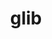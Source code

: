 ---
title: "glib"
layout: cache
categories: [package, develop-2023-06-04]
meta: {"versions": ["2.76.1"], "compilers": ["gcc@=11.1.0", "gcc@=11.3.0", "gcc@=7.5.0"], "oss": ["ubuntu18.04", "ubuntu20.04", "ubuntu22.04"], "platforms": ["linux"], "targets": ["ppc64le", "x86_64_v3"], "stacks": ["data-vis-sdk", "e4s", "e4s-power", "radiuss", "root", "tutorial"], "num_specs": 6, "num_specs_by_stack": {"root": 6, "radiuss": 1, "e4s-power": 1, "data-vis-sdk": 2, "e4s": 1, "tutorial": 1}}
spec_details: [{"hash": "jz2grfutvgywbprdananlorlnehq4wxn", "compiler": "gcc@=7.5.0", "versions": ["2.76.1"], "os": "ubuntu18.04", "platform": "linux", "target": "x86_64_v3", "variants": ["build_system=generic", "~libmount", "patches=fa31180", "tracing=none"], "stacks": ["root", "radiuss"], "size": "-", "tarball": "https://binaries.spack.io/releases/develop-2023-06-04/build_cache/linux-ubuntu18.04-x86_64_v3/gcc-7.5.0/glib-2.76.1/linux-ubuntu18.04-x86_64_v3-gcc-7.5.0-glib-2.76.1-jz2grfutvgywbprdananlorlnehq4wxn.spack"}, {"hash": "xlfct36cbgmtfuzizwtn4i2t7ltqy5hk", "compiler": "gcc@=11.1.0", "versions": ["2.76.1"], "os": "ubuntu20.04", "platform": "linux", "target": "ppc64le", "variants": ["build_system=generic", "~libmount", "patches=fa31180", "tracing=none"], "stacks": ["root", "e4s-power"], "size": "-", "tarball": "https://binaries.spack.io/releases/develop-2023-06-04/build_cache/linux-ubuntu20.04-ppc64le/gcc-11.1.0/glib-2.76.1/linux-ubuntu20.04-ppc64le-gcc-11.1.0-glib-2.76.1-xlfct36cbgmtfuzizwtn4i2t7ltqy5hk.spack"}, {"hash": "qexnjd3w3sth75sskynveuctl3r2pycc", "compiler": "gcc@=11.1.0", "versions": ["2.76.1"], "os": "ubuntu20.04", "platform": "linux", "target": "x86_64_v3", "variants": ["build_system=generic", "~libmount", "patches=fa31180", "tracing=none"], "stacks": ["root", "data-vis-sdk"], "size": "-", "tarball": "https://binaries.spack.io/releases/develop-2023-06-04/build_cache/linux-ubuntu20.04-x86_64_v3/gcc-11.1.0/glib-2.76.1/linux-ubuntu20.04-x86_64_v3-gcc-11.1.0-glib-2.76.1-qexnjd3w3sth75sskynveuctl3r2pycc.spack"}, {"hash": "yfptvue4qg5glthy2uck5mdbjiwlve3n", "compiler": "gcc@=11.1.0", "versions": ["2.76.1"], "os": "ubuntu20.04", "platform": "linux", "target": "x86_64_v3", "variants": ["build_system=generic", "~libmount", "patches=fa31180", "tracing=none"], "stacks": ["root", "data-vis-sdk"], "size": "-", "tarball": "https://binaries.spack.io/releases/develop-2023-06-04/build_cache/linux-ubuntu20.04-x86_64_v3/gcc-11.1.0/glib-2.76.1/linux-ubuntu20.04-x86_64_v3-gcc-11.1.0-glib-2.76.1-yfptvue4qg5glthy2uck5mdbjiwlve3n.spack"}, {"hash": "bguhdu2w74l2p2ll6jvqny7jjwcctdm5", "compiler": "gcc@=11.1.0", "versions": ["2.76.1"], "os": "ubuntu20.04", "platform": "linux", "target": "x86_64_v3", "variants": ["build_system=generic", "~libmount", "patches=fa31180", "tracing=none"], "stacks": ["root", "e4s"], "size": "-", "tarball": "https://binaries.spack.io/releases/develop-2023-06-04/build_cache/linux-ubuntu20.04-x86_64_v3/gcc-11.1.0/glib-2.76.1/linux-ubuntu20.04-x86_64_v3-gcc-11.1.0-glib-2.76.1-bguhdu2w74l2p2ll6jvqny7jjwcctdm5.spack"}, {"hash": "biylwnz5lq6533ffue236twgqe4u2djx", "compiler": "gcc@=11.3.0", "versions": ["2.76.1"], "os": "ubuntu22.04", "platform": "linux", "target": "x86_64_v3", "variants": ["build_system=generic", "~libmount", "patches=fa31180", "tracing=none"], "stacks": ["root", "tutorial"], "size": "-", "tarball": "https://binaries.spack.io/releases/develop-2023-06-04/build_cache/linux-ubuntu22.04-x86_64_v3/gcc-11.3.0/glib-2.76.1/linux-ubuntu22.04-x86_64_v3-gcc-11.3.0-glib-2.76.1-biylwnz5lq6533ffue236twgqe4u2djx.spack"}]
---